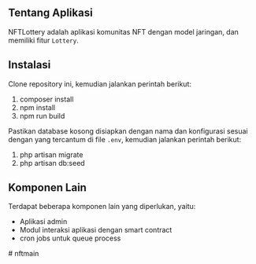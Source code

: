 ## Tentang Aplikasi

NFTLottery adalah aplikasi komunitas NFT dengan model jaringan, dan memiliki fitur `Lottery`.

## Instalasi

Clone repository ini, kemudian jalankan perintah berikut:
1. composer install
2. npm install
3. npm run build

Pastikan database kosong disiapkan dengan nama dan konfigurasi sesuai dengan yang tercantum di file `.env`, kemudian jalankan perintah berikut:
1. php artisan migrate
2. php artisan db:seed


## Komponen Lain

Terdapat beberapa komponen lain yang diperlukan, yaitu:
- Aplikasi admin
- Modul interaksi aplikasi dengan smart contract
- cron jobs untuk queue process

#   n f t m a i n  
 